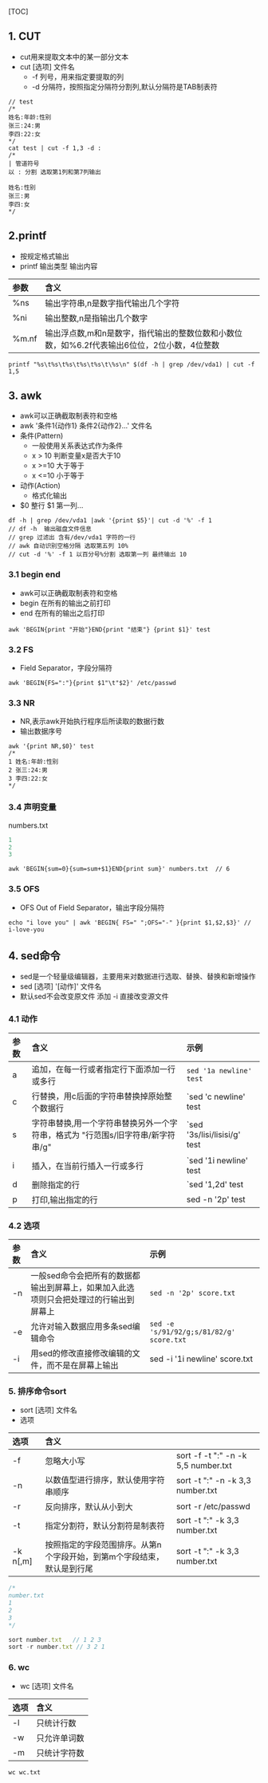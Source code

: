 [TOC]

## 1. CUT

- cut用来提取文本中的某一部分文本
- cut [选项] 文件名
  - -f 列号，用来指定要提取的列
  - -d 分隔符，按照指定分隔符分割列,默认分隔符是TAB制表符

```shell
// test
/*
姓名:年龄:性别
张三:24:男
李四:22:女
*/
cat test | cut -f 1,3 -d : 
/*
| 管道符号
以 : 分割 选取第1列和第7列输出

姓名:性别
张三:男
李四:女
*/
```

## 2.printf 

- 按规定格式输出
- printf 输出类型 输出内容

| 参数  | 含义                                                         |
| :---- | :----------------------------------------------------------- |
| %ns   | 输出字符串,n是数字指代输出几个字符                           |
| %ni   | 输出整数,n是指输出几个数字                                   |
| %m.nf | 输出浮点数,m和n是数字，指代输出的整数位数和小数位数，如%6.2f代表输出6位位，2位小数，4位整数 |

```shell
printf "%s\t%s\t%s\t%s\t%s\t\%s\n" $(df -h | grep /dev/vda1) | cut -f 1,5
```

## 3. awk 

- awk可以正确截取制表符和空格
- awk '条件1{动作1} 条件2{动作2}...' 文件名
- 条件(Pattern)
  - 一般使用关系表达式作为条件
  - x > 10 判断变量x是否大于10
  - x >=10 大于等于
  - x <=10 小于等于
- 动作(Action)
  - 格式化输出
- $0 整行 $1 第一列...

```shell
df -h | grep /dev/vda1 |awk '{print $5}'| cut -d '%' -f 1
// df -h  输出磁盘文件信息
// grep 过滤出 含有/dev/vda1 字符的一行
// awk 自动识别空格分隔 选取第五列 10%
// cut -d '%' -f 1 以百分号%分割 选取第一列 最终输出 10 
```

### 3.1 begin  end 

- awk可以正确截取制表符和空格
- begin 在所有的输出之前打印
- end 在所有的输出之后打印

```shell
awk 'BEGIN{print "开始"}END{print "结束"} {print $1}' test
```

### 3.2 FS 

- Field Separator，字段分隔符

```shell
awk 'BEGIN{FS=":"}{print $1"\t"$2}' /etc/passwd
```

### 3.3 NR 

- NR,表示awk开始执行程序后所读取的数据行数
- 输出数据序号

```shell
awk '{print NR,$0}' test
/*
1 姓名:年龄:性别
2 张三:24:男
3 李四:22:女
*/
```

### 3.4 声明变量

numbers.txt

```js
1
2
3
```

```shell
awk 'BEGIN{sum=0}{sum=sum+$1}END{print sum}' numbers.txt  // 6 
```

### 3.5 OFS

- OFS Out of Field Separator，输出字段分隔符

```shell
echo "i love you" | awk 'BEGIN{ FS=" ";OFS="-" }{print $1,$2,$3}' // i-love-you
```

## 4. sed命令

- sed是一个轻量级编辑器，主要用来对数据进行选取、替换、替换和新增操作
- sed [选项] '[动作]' 文件名
- 默认sed不会改变原文件 添加 -i  直接改变源文件

### 4.1 动作

| 参数 | 含义                                                         | 示例                         |
| :--- | :----------------------------------------------------------- | :--------------------------- |
| a    | 追加，在每一行或者指定行下面添加一行或多行                   | `sed '1a newline' test`      |
| c    | 行替换，用c后面的字符串替换掉原始整个数据行                  | `sed 'c newline' test        |
| s    | 字符串替换,用一个字符串替换另外一个字符串，格式为 "行范围s/旧字符串/新字符串/g" | `sed '3s/lisi/lisisi/g' test |
| i    | 插入，在当前行插入一行或多行                                 | `sed '1i newline' test       |
| d    | 删除指定的行                                                 | `sed '1,2d' test             |
| p    | 打印,输出指定的行                                            | sed -n '2p'  test            |

### 4.2 选项

| 参数 | 含义                                                         | 示例                                     |
| :--- | :----------------------------------------------------------- | :--------------------------------------- |
| -n   | 一般sed命令会把所有的数据都输出到屏幕上，如果加入此选项则只会把处理过的行输出到屏幕上 | `sed -n '2p' score.txt`                  |
| -e   | 允许对输入数据应用多条sed编辑命令                            | `sed -e 's/91/92/g;s/81/82/g' score.txt` |
| -i   | 用sed的修改直接修改编辑的文件，而不是在屏幕上输出            | sed -i '1i newline' score.txt            |

### 5. 排序命令sort

- sort [选项] 文件名
- 选项

| 选项     | 含义                                                         |                                     |
| :------- | :----------------------------------------------------------- | ----------------------------------- |
| -f       | 忽略大小写                                                   | sort -f -t ":" -n -k 5,5 number.txt |
| -n       | 以数值型进行排序，默认使用字符串顺序                         | sort -t ":" -n -k 3,3 number.txt    |
| -r       | 反向排序，默认从小到大                                       | sort -r /etc/passwd                 |
| -t       | 指定分割符，默认分割符是制表符                               | sort -t ":" -k 3,3 number.txt       |
| -k n[,m] | 按照指定的字段范围排序。从第n个字段开始，到第m个字段结束，默认是到行尾 | sort -t ":" -k 3,3 number.txt       |

```js
/*
number.txt
1
2
3
*/

sort number.txt   // 1 2 3
sort -r number.txt // 3 2 1
```

### 6. wc

- wc [选项] 文件名

| 选项 | 含义         |
| :--- | :----------- |
| -l   | 只统计行数   |
| -w   | 只允许单词数 |
| -m   | 只统计字符数 |

```shell
wc wc.txt 
```

